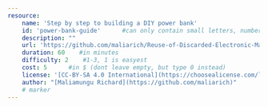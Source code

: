 ```yaml
---
resource:
    name: 'Step by step to building a DIY power bank'
    id: 'power-bank-guide'      #can only contain small letters, numbers, minus and underscore. needs to be the same as the file name
    description: ""
    url: 'https://github.com/maliarich/Reuse-of-Discarded-Electronic-Materials/blob/main/DIY-Power-Bank.md'
    duration: 60    #in minutes
    difficulty: 2    #1-3, 1 is easyest
    cost: 5      #in $ (dont leave empty, but type 0 instead)
    license: '[CC-BY-SA 4.0 International](https://choosealicense.com/licenses/cc-by-sa-4.0/)' #e.g. CC BY-SA 4.0
    author: "[Maliamungu Richard](https://github.com/maliarich)"
    # marker
---
```


